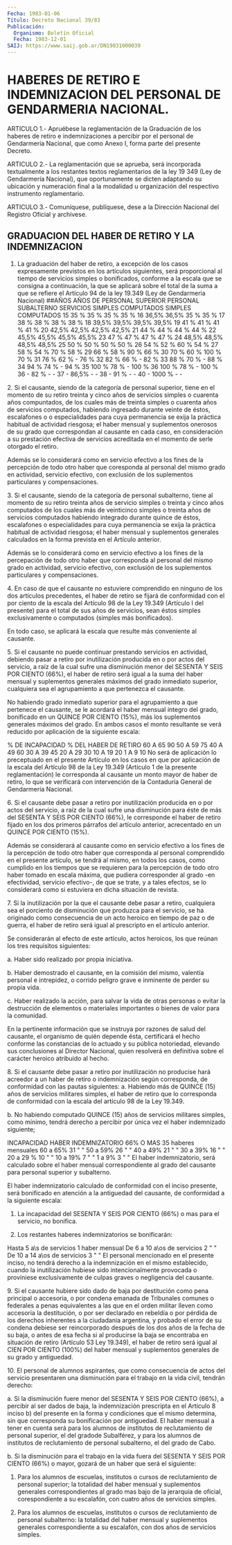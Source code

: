 ```yaml
---
Fecha: 1983-01-06
Título: Decreto Nacional 39/83
Publicación:
  Organismo: Boletín Oficial
  Fecha: 1983-12-01
SAIJ: https://www.saij.gob.ar/DN19831000039
---
```

# HABERES DE RETIRO E INDEMNIZACION DEL PERSONAL DE GENDARMERIA NACIONAL.

<a id="1"></a>
ARTICULO  1.-  Apruébese la reglamentación de la Graduación de los haberes de retiro  e indemnizaciones a percibir por el personal de  Gendarmería  Nacional,  que  como  Anexo  I,  forma  parte  del presente Decreto.

<a id="2"></a>
ARTICULO 2.- La reglamentación que se aprueba, será incorporada textualmente  a  los  restantes  textos reglamentarios de la ley 19 349  (Ley de Gendarmería Nacional),  que  oportunamente  se  dicten adaptando  su  ubicación  y  numeración  final  a  la  modalidad  u organización del respectivo instrumento reglamentario.

<a id="3"></a>
ARTICULO  3.-  Comuníquese,  publíquese,  dese  a la Dirección Nacional del Registro Oficial y archívese.

## GRADUACION DEL HABER DE RETIRO Y LA INDEMNIZACION

<a id="1"></a>
1. La graduación del haber de retiro, a excepción de los casos expresamente    previstos    en   los  artículos  siguientes,  será proporcional  al  tiempo  de  servicios    simples  o  bonificados, conforme  a la escala que se consigna a continuación,  la  que  se aplicará sobre  el total de la suma a que se refiere el Artículo 94 de la ley 19.349 (Ley de Gendarmeria Nacional) ##AÑOS   AÑOS DE     PERSONAL  SUPERIOR    PERSONAL    SUBALTERNO SERVICIOS   SIMPLES   COMPUTADOS  SIMPLES     COMPUTADOS  15           35  %       35  %      35  %       35  % 16           36,5%       36,5%      35  %       35  % 17           38  %       38  %      38  %       38  % 18           39,5%       39,5%      39,5%       39,5% 19           41  %       41  %      41  %       41  % 20           42,5%       42,5%      42,5%       42,5% 21           44  %       44  %      44  %       44  % 22           45,5%       45,5%      45,5%       45,5% 23           47  %       47  %      47  %       47  % 24           48,5%       48,5%      48,5%       48,5% 25           50  %       50  %      50  %       50  % 26           54  %       52  %      60  %       54  % 27           58  %       54  %      70  %       58  % 29           66  %       58  %      90  %       66  % 30           70  %       60  %     100  %       70  % 31           76  %       62  %       -          76  % 32           82  %       66  %       -          82  % 33           88  %       70  %       -          88  % 34           94  %       74  %       -          94  % 35           100 %       78  %       -         100  % 36           100 %       78  %       -         100  % 36           -           82  %       -           - 37           -           86,5%       -           - 38           -           91  %       -           - 40           -         1000  %       -           -

<a id="2"></a>
2. Si el causante, siendo de la categoría de personal superior, tiene  en el momento de su retiro treinta y cinco años de servicios simples  o  cuarenta años compuntados, de los cuales más de treinta simples  o  cuarenta    años   de  servicios  computados,  habiendo ingresado durante veinte de éstos,  escalafones  o o especialidades para  cuya permanencia se exija la práctica habitual  de  actividad riesgosa;  el  haber mensual y suplementos onerosos de su grado que correspondan al  causante  en  cada  caso, en  consideración  a su prestación  efectiva de servicios acreditada en el momento de serle otorgado el retiro.

Además se lo  considerará  como en servicio efectivo a los fines de la percepción de todo otro haber  que  coresponda  al  personal del mismo grado en actividad, servicio efectivo, con exclusión  de  los suplementos particulares y compensaciones.

<a id="3"></a>
3.  Si  el  causante,  siendo  de  la  categoría  de  personal subalterno,  tiene al momento de su retiro treinta años de servicio simples o treinta  y  cinco  años  computados  de los cuales más de veinticinco simples  o  treinta  años  de  servicios    computados habiendo    integrado   durante  quince  de  éstos,  escalafones  o especialidades para cuya  permanencia se exija la práctica habitual de actividad riesgosa; el haber  mensual  y  suplementos  generales calculados  en  la  forma  prevista  en  el Artículo anterior.

Además se lo considerará como en servicio  efectivo  a los fines de la  percepación de todo otro haber que corresponda al personal  del mismo  grado  en actividad, servicio efectivo, con exclusión de los suplementos particulares y compensaciones.

<a id="4"></a>
4.  En  caso  de  que  el causante no estuviere comprendido en ninguno de los dos artículos  precedentes,  el  haber  de retiro se fijará  de conformidad con el por ciento de la escala del  Artículo 98 de la Ley 19.349 (Artículo I del presente) para el total de sus años de servicios,  sean  éstos simples exclusivamente o computados (simples más bonificados).

En todo caso, se aplicará la  escala que resulte más conveniente al causante.

<a id="5"></a>
5.  Si  el  causante no puede continuar prestando servicios en actividad, debiendo  pasar  a retiro por inutilización producida en o por actos del servicio, a raíz  de  la cual sufre una disminución menor del SESENTA Y SEIS POR CIENTO (66%),  el haber de retiro será igual a la suma del haber mensual y suplementos  generales  máximos del grado inmediato superior, cualquiera sea el agrupamiento  a que pertenezca el causante.

No  habiendo  grado  inmediato  superior para el agrupamiento a que pertenece el causante, se le acordará  el haber mensual íntegro del grado,  bonificado  en  un  QUINCE  POR  CIENTO    (15%),  más  los suplementos  generales máximos del grado. En ambos casos  el  monto resultante se  verá reducido por aplicación de la siguiente escala:

 % DE INCAPACIDAD                      % DEL HABER DE RETIRO      60 A 65                                  90      50 A 59                                  75      40 A 49                                  60      30 A 39                                  45      20 A 29                                  30      10 A 19                                  20       1 A  9                                  10   No será de aplicación  lo  preceptuado  en  el presente Artículo en los casos en que por aplicación de la escala  del Artículo 98 de la Ley   19.349  (Artículo  1  de  la  presente  reglamentación)    le corresponda  al  causante un monto mayor de haber de retiro, lo que se  verificará  con   intervención  de  la  Contaduría  General  de Gendarmería Nacional.

<a id="6"></a>
6.  Si  el  causante  debe  pasar  a  retiro por inutilización producida en o por actos del servicio, a raíz  de la cual sufre una disminución para éste de más del SESENTA Y SEIS  POR  CIENTO (66%), le  corresponde  el  haber  de  retiro  fijado  en los dos primeros párrafos  del  artículo  anterior,  acrecentado  en un  QUINCE  POR CIENTO (15%).

Además se considerará al causante como en servicio  efectivo  a los fines  de  la  percepción  de  todo  otro  haber que corresponda al personal comprendido en el presente artículo,  se  tendrá al mismo, en todos los casos, como cumplido en los tiempos que  se  requieren para la percepción de todo otro haber tomado en escala máxima,  que pudiera  corresponder al grado -en efectividad, servicio efectivo-,  de que se  trate,  y  a  tales  efectos, se lo considerará como si estuviera en dicha situación de revista.

<a id="7"></a>
7.  Si  la  inutilización  por la que el causante debe pasar a retiro, cualquiera sea el porciento  de  disminución  que  produzca para  el  servicio,  se  ha  originado como consecuencia de un acto heroico en tiempo de paz o de  guerra,  el  haber  de  retiro  será igual al prescripto en el artículo anterior.

Se  considerarán  al  efecto  de este artículo, actos heroicos, los que reúnan los tres requisitos siguientes:

a. Haber sido realizado por propia iniciativa.

b.  Haber  demostrado  el  causante,  en  la  comisión  del  mismo, valentía  personal  e  intrepidez,    o  corrido  peligro  grave  e inminente de perder su propia vida.

c.  Haber  realizado  la  acción,  para salvar  la  vida  de  otras personas  o evitar  la  destrucción  de   elementos  o  materiales importantes o bienes de valor para la comunidad.

En la pertinente información que se instruya  por  razones de salud del  causante,  el organismo de quién depende ésta, certificará  el hecho  conforme  las   constancias  de  lo  actuado  y  su  pública notoriedad, elevando sus  conclusiones  al Director Nacional, quien resolverá  en  definitiva sobre el carácter  heroico  atribuído  al hecho.

<a id="8"></a>
8.  Si  el  causante  debe pasar a retiro por inutilización no producise hará acreedor a un  haber de retiro o indemnización según corresponda,  de  conformidad  con   las  pautas  siguientes:  a.  Habiendo  más  de  QUINCE  (15)  años  de  servicios  militares simples, el haber de retiro que lo corresponda  de  conformidad con la escala del artículo 98 de la Ley 19.349.

b.  No  habiendo computado QUINCE (15) años de servicios  militares simples,  como  mínimo,  tendrá derecho a percibir por única vez el haber indemnizado siguiente;

  INCAPACIDAD                            HABER INDEMNIZATORIO  66% O MAS                             35 haberes mensuales 60 a 65%                              31     "      " 50 a 59%                              26     "      " 40 a 49%                              21     "      " 30 a 39%                              16     "      " 20 a 29 %                             10     "      " 10 a 19%                              7      "      " 1 a 9%                                3      "      "   El haber indemnizatorio, será  calculado  sobre  el  haber  mensual correspondiente  al  grado  del  causante para personal superior  y subalterno.

El haber indemnizatorio calculado  de  conformidad  con  el  inciso presente,   será  bonificado  en  atención  a  la  antiguedad  del causante, de conformidad a la siguiente escala:

1) La incapacidad  del  SESENTA  Y SEIS POR CIENTO (66%) o mas para el servicio, no bonifica.

2) Los restantes haberes indemnizatorios se bonificarán:

  Hasta 5 a\s de servicios                 1 haber mensual De 6 a 10 a\os de servicios              2   "     " De 10 a 14 a\os de servicios             3   "     "   El personal mencionado en el presente  inciso,  no tendrá derecho a la indemnización en el mismo establecido, cuando  la  inutilización hubiese sido intencionalmente provocada o proviniese exclusivamente   de  culpas  graves  o  negligencia  del  causante.

<a id="9"></a>
9.  Si  el  causante hubiere sido dado de baja por destitución como  pena  principal   o  accesoria,  o  por  condena  emanada  de Tribunales comunes o federales  a  penas  equivalentes a las que en el orden militar lleven como accesoria la destitución,  o  por  ser declarado  en  rebeldía  o por pérdida de los derechos inherentes a la ciudadanía argentina, y probado  el error de su condena debiese ser reincorporado después de los dos años  de  la fecha de su baja, o  antes  de  esa fecha si al producirse la baja se  encontraba  en  situación de retiro   (Artículo 53 Ley 19.349), el haber de retiro será  igual  al  CIEN  POR   CIENTO  (100%)  del  haber  mensual  y suplementos generales de su grado y antiguedad.

<a id="10"></a>
10. El personal de alumnos aspirantes, que como consecuencia de actos  del  servicio presentaren una disminución para el trabajo en la vida civil, tendrán derecho:

a. Si la disminución  fuere  menor  del  SESENTA  Y SEIS POR CIENTO (66%),    a percibir  al  ser  dados  de  baja,  la  indemnización prescripta  en  el  Artículo 8 inciso b) del presente en la forma y condiciones  que  el  mismo   determina,  sin  que  corresponda  su bonificación por antiguedad. El  haber  mensual  a  tener en cuenta será  para los alumnos de institutos de reclutamiento  de  personal superior,  el  del  gradode  Subalférez,  y  para  los  alumnos  de institutos  de  reclutamiento  de personal subalterno, el del grado de Cabo.

b. Si la disminución para el trabajo  en  la vida fuera del SESENTA Y SEIS POR CIENTO (66%) o mayor, gozará de  un  haber  que  será el siguiente:

1) Para los alumnos de escuelas, institutos o cursos de reclutamiento  de personal superior; la totalidad del haber mensual y suplementos generales  correspondientes  al  grado mas bajo de la jerarquía  de  oficial, corespondiente a su escalafón,  con  cuatro años de servicios simples.

2) Para los alumnos de escuelas, institutos o cursos de reclutamiento  de  personal  subalterno:  la  totalidad  del  haber mensual y suplementos  generales  correspondiente  a  su escalafón, con dos años de servicios simples.